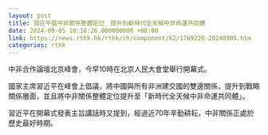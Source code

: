 ```yaml
---
layout: post
title: 習近平倡中非關係整體定位　提升到新時代全天候中非命運共同體
date: 2024-09-05 10:18:26.000000000 +08:00
link: https://news.rthk.hk/rthk/ch/component/k2/1769220-20240905.htm
categories: rthk
---
```


中非合作論壇北京峰會，今早10時在北京人民大會堂舉行開幕式。

國家主席習近平在峰會上倡議，將中國與所有非洲建交國的雙邊關係，提升到戰略關係層面，並且將中非關係整體定位提升至「新時代全天候中非命運共同體」。

習近平在開幕式發表主旨講話時又提到，經過近70年辛勤耕耘，中非關係正處於歷史最好時期。
